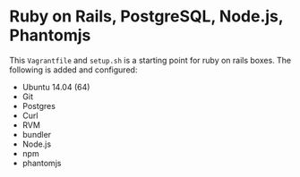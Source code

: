 # Ruby on Rails, PostgreSQL, Node.js, Phantomjs

This `Vagrantfile` and `setup.sh` is a starting point for ruby on rails boxes. The following is added and configured:
* Ubuntu 14.04 (64)
* Git
* Postgres
* Curl
* RVM
* bundler
* Node.js
* npm
* phantomjs
